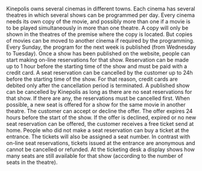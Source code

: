 Kinepolis owns several cinemas in different towns.  Each cinema has several theatres in which several shows can be programmed per day.  Every cinema needs its own copy of the movie, and possibly more than one if a movie is to be played simultaneously in more than one theatre.  A copy will only be shown in the theatres of the premise where the copy is located. But copies of movies can be moved to another cinema if required by the programming.  
Every Sunday, the program for the next week is published (from Wednesday to Tuesday). Once a show has been published on the website, people can start making on-line reservations for that show. 
Reservation can be made up to 1 hour before the starting time of the show and must be paid with a credit card.  A seat reservation can be cancelled by the customer up to 24h before the starting time of the show.  For that reason, credit cards are debited only after the cancellation period is terminated.
A published show can be cancelled by Kinepolis as long as there are no seat reservations for that show.  If there are any, the reservations must be cancelled first.  When possible, a new seat is offered for a show for the same movie in another theatre.  The customer can accept or decline the offer.  The offer expires 24 hours before the start of the show. If the offer is declined, expired or no new seat reservation can be offered, the customer receives a free ticket send at home. 
People who did not make a seat reservation can buy a ticket at the entrance.  The tickets will also be assigned a seat number.  In contrast with on-line seat reservations, tickets issued at the entrance are anonymous and cannot be cancelled or refunded. At the ticketing desk a display shows how many seats are still available for that show (according to the number of seats in the theatre).
